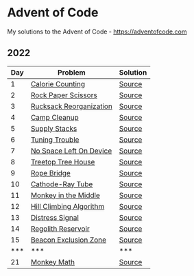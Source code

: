 # Advent of Code
My solutions to the Advent of Code - https://adventofcode.com

## 2022

| Day | Problem | Solution |
| --- | --- | --- |
| 1 | [Calorie Counting](https://adventofcode.com/2022/day/1) | [Source](2022/01/solution_01.py) |
| 2 | [Rock Paper Scissors](https://adventofcode.com/2022/day/2) | [Source](2022/02/solution_02.py) |
| 3 | [Rucksack Reorganization](https://adventofcode.com/2022/day/3) | [Source](2022/03/solution_03.py) |
| 4 | [Camp Cleanup](https://adventofcode.com/2022/day/4) | [Source](2022/04/solution_04.py) |
| 5 | [Supply Stacks](https://adventofcode.com/2022/day/5) | [Source](2022/05/solution_05.py) |
| 6 | [Tuning Trouble](https://adventofcode.com/2022/day/6) | [Source](2022/06/solution_06.py) |
| 7 | [No Space Left On Device](https://adventofcode.com/2022/day/7) | [Source](2022/07/solution_07.py) |
| 8 | [Treetop Tree House](https://adventofcode.com/2022/day/8) | [Source](2022/08/solution_08.py) |
| 9 | [Rope Bridge](https://adventofcode.com/2022/day/9) | [Source](2022/09/solution_09.py) |
| 10 | [Cathode-Ray Tube](https://adventofcode.com/2022/day/10) | [Source](2022/10/solution_10.py) |
| 11 | [Monkey in the Middle](https://adventofcode.com/2022/day/11) | [Source](2022/11/solution_11.py) |
| 12 | [Hill Climbing Algorithm](https://adventofcode.com/2022/day/12) | [Source](2022/12/solution_12.py) |
| 13 | [Distress Signal](https://adventofcode.com/2022/day/13) | [Source](2022/13/solution_13.py) |
| 14 | [Regolith Reservoir](https://adventofcode.com/2022/day/14) | [Source](2022/14/solution_14.py) |
| 15 | [Beacon Exclusion Zone](https://adventofcode.com/2022/day/15) | [Source](2022/15/solution_15.py) |
| *** | *** | *** |
| 21 | [Monkey Math](https://adventofcode.com/2022/day/21) | [Source](2022/21/solution_21.py) |